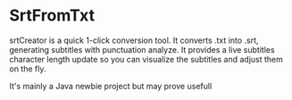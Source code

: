# SrtFromTxt

srtCreator is a quick 1-click conversion tool. It converts .txt into .srt, generating subtitles with punctuation analyze.
It provides a live subtitles character length update so you can visualize the subtitles and adjust them on the fly.

It's mainly a Java newbie project but may prove usefull

